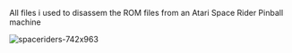 All files i used to disassem the ROM files from an Atari Space Rider Pinball machine



![spaceriders-742x963](https://github.com/user-attachments/assets/2fe4d378-bad2-4b8f-bed6-68e0c0185370)
